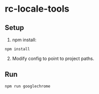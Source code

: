 # rc-locale-tools

Setup
---

1. npm install:
```shell
npm install
```

2. Modify config to point to project paths.

Run
---

```shell
npm run googlechrome
```

